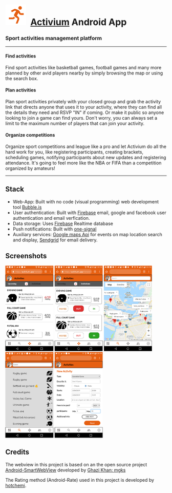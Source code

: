 
# <a href="https://athletegrind.bubbleapps.io/"><img src=".\app\src\main\res\raw\logo.png" width="65"></a>&nbsp; [Activium](https://athletegrind.bubbleapps.io/) Android App
### **Sport activities management platform**
---

#### Find activities
Find sport activities like basketball games, football games and many more planned by other avid players nearby by simply browsing the map or using the search box.

#### Plan activities
Plan sport activities privately with your closed group and grab the activity link that directs anyone that uses it to your activity, where they can find all the details they need and RSVP "IN" if coming. Or make it public so anyone looking to join a game can find yours. Don't worry, you can always set a limit to the maximum number of players that can join your activity.

#### Organize competitions 
Organize sport competitions and league like a pro and let Activium do all the hard work for you, like registering participants, creating brackets, scheduling games, notifying participants about new updates and registering attendance. It's going to feel more like the NBA or FIFA than a competition organized by amateurs!

---

## Stack
- Web-App: Built with no code (visual programming) web development tool [Bubble.is](https://bubble.io/home)
- User authentication: Built with [Firebase](https://firebase.google.com/) email, google and facebook user authentication and email verfication.
- Data storage: Uses [Firebase](https://firebase.google.com/) Realtime database 
- Push notifications: Built with [one-signal](https://onesignal.com/) 
- Auxiliary services: [Google maps Api](https://cloud.google.com/maps-platform/) for events on map location search and display, [Sendgrid](https://sendgrid.com/) for email delivery.

## Screenshots
<img src=".\screenshots\sc_1.png" width="150">  <img src=".\screenshots\sc_2.png" width="150"> <img src=".\screenshots\sc_3.png" width="150">  <img src=".\screenshots\sc_4.png" width="150">  <img src=".\screenshots\sc_5.png" width="150">


## Credits

The webview in this project is based on an the open source project [Android-SmartWebView](https://github.com/mgks/Android-SmartWebView) developed by [Ghazi Khan: mgks](https://github.com/mgks)

The Rating method (Android-Rate) used in this project is developed by [hotchemi](https://github.com/hotchemi).